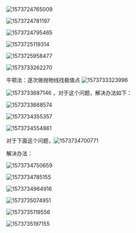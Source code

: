 ![1573724765009](C:\Users\CBSR_YXG\AppData\Roaming\Typora\typora-user-images\1573724765009.png)

![1573724781197](C:\Users\CBSR_YXG\AppData\Roaming\Typora\typora-user-images\1573724781197.png)

![1573724795465](C:\Users\CBSR_YXG\AppData\Roaming\Typora\typora-user-images\1573724795465.png)

![1573725119314](C:\Users\CBSR_YXG\AppData\Roaming\Typora\typora-user-images\1573725119314.png)

![1573725958477](C:\Users\CBSR_YXG\AppData\Roaming\Typora\typora-user-images\1573725958477.png)

![1573733262270](C:\Users\CBSR_YXG\AppData\Roaming\Typora\typora-user-images\1573733262270.png)

 牛顿法：逐次做抛物线找极值点  ![1573733323996](C:\Users\CBSR_YXG\AppData\Roaming\Typora\typora-user-images\1573733323996.png)



![1573733687146](C:\Users\CBSR_YXG\AppData\Roaming\Typora\typora-user-images\1573733687146.png) ，对于这个问题，解决办法如下：

![1573733668574](C:\Users\CBSR_YXG\AppData\Roaming\Typora\typora-user-images\1573733668574.png)





![1573734355357](C:\Users\CBSR_YXG\AppData\Roaming\Typora\typora-user-images\1573734355357.png)

![1573734554861](C:\Users\CBSR_YXG\AppData\Roaming\Typora\typora-user-images\1573734554861.png)



对于下面这个问题，![1573734700771](C:\Users\CBSR_YXG\AppData\Roaming\Typora\typora-user-images\1573734700771.png)

 解决办法：

![1573734750659](C:\Users\CBSR_YXG\AppData\Roaming\Typora\typora-user-images\1573734750659.png)

![1573734785155](C:\Users\CBSR_YXG\AppData\Roaming\Typora\typora-user-images\1573734785155.png)

![1573734964916](C:\Users\CBSR_YXG\AppData\Roaming\Typora\typora-user-images\1573734964916.png)

![1573735074951](C:\Users\CBSR_YXG\AppData\Roaming\Typora\typora-user-images\1573735074951.png)



![1573735119556](C:\Users\CBSR_YXG\AppData\Roaming\Typora\typora-user-images\1573735119556.png)

![1573735197155](C:\Users\CBSR_YXG\AppData\Roaming\Typora\typora-user-images\1573735197155.png)











